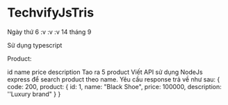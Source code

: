 # TechvifyJsTris

Ngày thứ 6 :v :v :v 14 tháng 9 
	
Sử dụng typescript

Product: 

id
name
price
description
Tao ra 5 product
Viết API sử dụng NodeJs express để search product theo name.
Yêu cầu response trả về như sau:
{
     code: 200,
     product: {
          id: 1,
          name: "Black Shoe",
          price: 100000,
          description: ''Luxury brand"
     }
}
